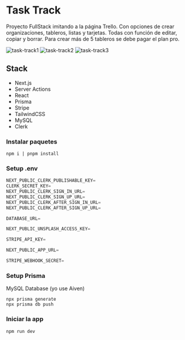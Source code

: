 # Task Track

Proyecto FullStack imitando a la página Trello.
Con opciones de crear organizaciones, tableros, listas y tarjetas. Todas con función de editar, copiar y borrar. Para crear más de 5 tableros se debe pagar el plan pro.

![task-track1](https://github.com/LaVieja1/task-track/assets/65514301/4ab1d7b9-539b-4981-9f00-763f503f5819)
![task-track2](https://github.com/LaVieja1/task-track/assets/65514301/615c0d22-934d-4c7f-852f-746e82da4c75)
![task-track3](https://github.com/LaVieja1/task-track/assets/65514301/9c491bb0-4564-4ac0-a45a-0f4cd6271514)

## Stack

- Next.js
- Server Actions
- React
- Prisma
- Stripe
- TailwindCSS
- MySQL
- Clerk

### Instalar paquetes

```shell
npm i | pnpm install
```

### Setup .env

```js
NEXT_PUBLIC_CLERK_PUBLISHABLE_KEY=
CLERK_SECRET_KEY=
NEXT_PUBLIC_CLERK_SIGN_IN_URL=
NEXT_PUBLIC_CLERK_SIGN_UP_URL=
NEXT_PUBLIC_CLERK_AFTER_SIGN_IN_URL=
NEXT_PUBLIC_CLERK_AFTER_SIGN_UP_URL=

DATABASE_URL=

NEXT_PUBLIC_UNSPLASH_ACCESS_KEY=

STRIPE_API_KEY=

NEXT_PUBLIC_APP_URL=

STRIPE_WEBHOOK_SECRET=
```

### Setup Prisma

MySQL Database (yo use Aiven)

```shell
npx prisma generate
npx prisma db push

```

### Iniciar la app

```shell
npm run dev
```
